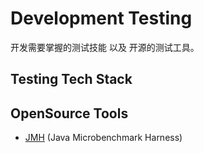 # Development Testing 

开发需要掌握的测试技能 以及 开源的测试工具。

## Testing Tech Stack

## OpenSource Tools

+ [JMH](https://github.com/openjdk/jmh) (Java Microbenchmark Harness)
